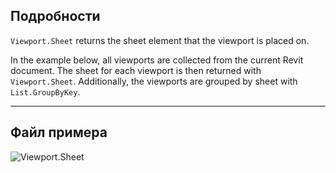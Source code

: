 ## Подробности
`Viewport.Sheet` returns the sheet element that the viewport is placed on.

In the example below, all viewports are collected from the current Revit document. The sheet for each viewport is then returned with `Viewport.Sheet`. Additionally, the viewports are grouped by sheet with `List.GroupByKey`.
___
## Файл примера

![Viewport.Sheet](./Revit.Elements.Viewport.Sheet_img.jpg)
